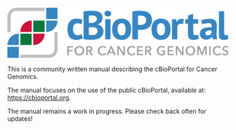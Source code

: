 ![cBioPortal Log](img/cbioportal.png)

This is a community written manual describing the cBioPortal for Cancer Genomics.

The manual focuses on the use of the public cBioPortal, available at:  https://cbioportal.org.

The manual remains a work in progress.  Please check back often for updates!
